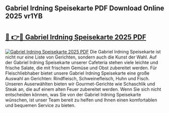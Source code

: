 ## Gabriel Irdning Speisekarte PDF Download Online 2025 vr1YB

# <h2><a href="http://gc9u0o4.nevu.top/?p=Gabriel+Irdning+Speisekarte">🔗 👉🔴 Gabriel Irdning Speisekarte 2025 PDF</a></h2>

[![Gabriel Irdning Speisekarte 2025 PDF](https://i.imgur.com/dBaPXMq.png)](http://gc9u0o4.nevu.top/?p=Gabriel+Irdning+Speisekarte)
Die Gabriel Irdning Speisekarte ist nicht nur eine Liste von Gerichten, sondern auch die Kunst der Wahl. Auf der Gabriel Irdning Speisekarte unserer Cafeteria stehen viele leichte und frische Salate, die mit frischem Gemüse und Obst zubereitet werden. Für Fleischliebhaber bietet unsere Gabriel Irdning Speisekarte eine große Auswahl an Gerichten: Rindfleisch, Schweinefleisch, Huhn und Fisch. Unseren Auserwählten bieten wir Gourmet-Gerichte wie Schaschlik und Steak an, die auf einem alten Feuer zubereitet werden. Wenn Sie sich nicht entscheiden können, was Sie von der Gabriel Irdning Speisekarte wünschen, ist unser Team bereit zu helfen und Ihnen einen komfortablen und bequemen Service zu bieten.
